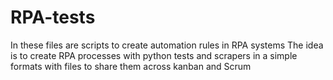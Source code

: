 # RPA-tests
In these files are scripts to create automation rules in RPA systems
The idea is to create RPA processes with python tests and scrapers in a simple formats with files to share them across kanban and Scrum
